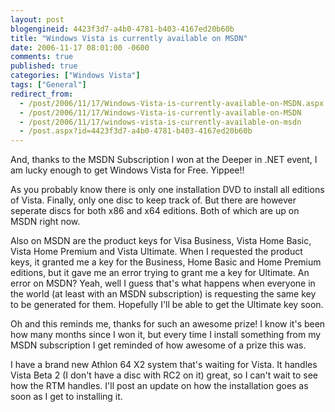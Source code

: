 ```yaml
---
layout: post
blogengineid: 4423f3d7-a4b0-4781-b403-4167ed20b60b
title: "Windows Vista is currently available on MSDN"
date: 2006-11-17 08:01:00 -0600
comments: true
published: true
categories: ["Windows Vista"]
tags: ["General"]
redirect_from: 
  - /post/2006/11/17/Windows-Vista-is-currently-available-on-MSDN.aspx
  - /post/2006/11/17/Windows-Vista-is-currently-available-on-MSDN
  - /post/2006/11/17/windows-vista-is-currently-available-on-msdn
  - /post.aspx?id=4423f3d7-a4b0-4781-b403-4167ed20b60b
---
```

<!-- more -->

And, thanks to the MSDN Subscription I won at the Deeper in .NET event, I am lucky enough to get Windows Vista for Free. Yippee!!

As you probably know there is only one installation DVD to install all editions of Vista. Finally, only one disc to keep track of. But there are however seperate discs for both x86 and x64 editions. Both of which are up on MSDN right now.

Also on MSDN are the product keys for Visa Business, Vista Home Basic, Vista Home Premium and Vista Ultimate. When I requested the product keys, it granted me a key for the Business, Home Basic and Home Premium editions, but it gave me an error trying to grant me a key for Ultimate. An error on MSDN? Yeah, well I guess that's what happens when everyone in the world (at least with an MSDN subscription) is requesting the same key to be generated for them. Hopefully I'll be able to get the Ultimate key soon.

Oh and this reminds me, thanks for such an awesome prize! I know it's been how many months since I won it, but every time I install something from my MSDN subscription I get reminded of how awesome of a prize this was.

I have a brand new Athlon 64 X2 system that's waiting for Vista. It handles Vista Beta 2 (I don't have a disc with RC2 on it) great, so I can't wait to see how the RTM handles. I'll post an update on how the installation goes as soon as I get to installing it.
